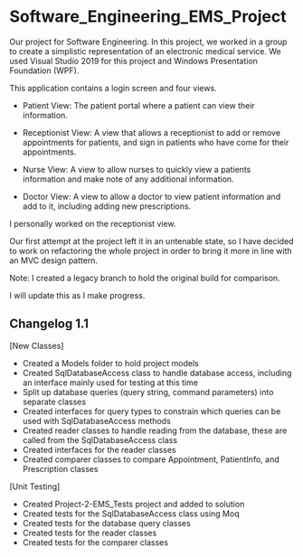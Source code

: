 # Software_Engineering_EMS_Project

Our project for Software Engineering. In this project, we worked in a group to create a simplistic representation of an electronic medical service.
We used Visual Studio 2019 for this project and Windows Presentation Foundation (WPF). 

This application contains a login screen and four views.

 - Patient View: The patient portal where a patient can view their information.

 - Receptionist View: A view that allows a receptionist to add or remove appointments for patients, and sign in patients who have come for their appointments.

 - Nurse View: A view to allow nurses to quickly view a patients information and make note of any additional information.

 - Doctor View: A view to allow a doctor to view patient information and add to it, including adding new prescriptions.


I personally worked on the receptionist view.

Our first attempt at the project left it in an untenable state, so I have decided to work on refactoring the whole project in order to bring it more in line with an MVC design pattern.

Note: I created a legacy branch to hold the original build for comparison.

I will update this as I make progress.

## Changelog 1.1
[New Classes]
 - Created a Models folder to hold project models
 - Created SqlDatabaseAccess class to handle database access, including an interface mainly used for testing at this time
 - Split up database queries (query string, command parameters) into separate classes
 - Created interfaces for query types to constrain which queries can be used with SqlDatabaseAccess methods
 - Created reader classes to handle reading from the database, these are called from the SqlDatabaseAccess class
 - Created interfaces for the reader classes
 - Created comparer classes to compare Appointment, PatientInfo, and Prescription classes

[Unit Testing]
 - Created Project-2-EMS_Tests project and added to solution
 - Created tests for the SqlDatabaseAccess class using Moq
 - Created tests for the database query classes
 - Created tests for the reader classes
 - Created tests for the comparer classes

